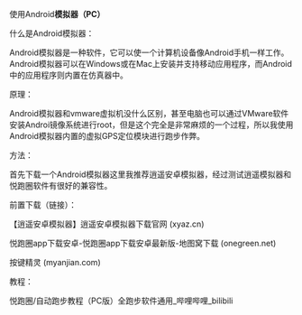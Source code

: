 使用Android**模拟器（PC）**

什么是Android模拟器：

Android模拟器是一种软件，它可以使一个计算机设备像Android手机一样工作。Android模拟器可以在Windows或在Mac上安装并支持移动应用程序，而Android中的应用程序则内置在仿真器中。

原理：

Android模拟器和vmware虚拟机没什么区别，甚至电脑也可以通过VMware软件安装Androi镜像系统进行root，但是这个完全是非常麻烦的一个过程，所以我使用Android模拟器内置的虚拟GPS定位模块进行跑步作弊。

方法：

首先下载一个Android模拟器这里我推荐逍遥安卓模拟器，经过测试逍遥模拟器和悦跑圈软件有很好的兼容性。

前置下载（链接）：

【逍遥安卓模拟器】逍遥安卓模拟器下载官网 (xyaz.cn)

悦跑圈app下载安卓-悦跑圈app下载安卓最新版-地图窝下载 (onegreen.net)

按键精灵 (myanjian.com)

教程：

悦跑圈/自动跑步教程（PC版）全跑步软件通用_哔哩哔哩_bilibili